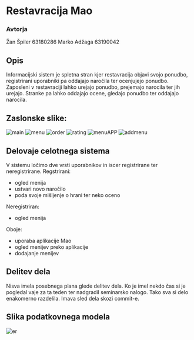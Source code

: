 # Restavracija Mao

### Avtorja

Žan Špiler 63180286
Marko Adžaga 63190042

## Opis

Informacijski sistem je spletna stran kjer restavracija objavi svojo ponudbo, registrirani uporabniki pa oddajajo naročila ter ocenjujejo ponudbo.
Zaposleni v restavraciji lahko urejajo ponudbo, prejemajo narocila ter jih urejajo. Stranke pa lahko oddajajo ocene, gledajo ponudbo ter oddajajo narocila. 

## Zaslonske slike:

![main](https://user-images.githubusercontent.com/73660916/103550730-a20afa00-4ea9-11eb-9b18-73551de135ac.PNG)
![menu](https://user-images.githubusercontent.com/73660916/103550738-a46d5400-4ea9-11eb-8512-b3a011619e78.PNG)
![order](https://user-images.githubusercontent.com/73660916/103550742-a505ea80-4ea9-11eb-9bae-d71745bfa260.PNG)
![rating](https://user-images.githubusercontent.com/73660916/103550743-a505ea80-4ea9-11eb-8e81-b4b1c9297319.PNG)
![menuAPP](https://user-images.githubusercontent.com/73660916/103551137-34130280-4eaa-11eb-993e-aa6c1d1dea0d.png)
![addmenu](https://user-images.githubusercontent.com/73660916/103553567-e6989480-4ead-11eb-96ac-b3e4efb4152a.png)


## Delovaje celotnega sistema

V sistemu ločimo dve vrsti uporabnikov in iscer registrirane ter neregistrirane.
Regstrirani:
  + ogled menija
  + ustvari novo naročilo
  + poda svoje mišljenje o hrani ter neko oceno
  
Neregistriran:
  + ogled menija
  
Oboje:
  + uporaba aplikacije Mao
  + ogled menijev preko aplikacije
  + dodajanje menijev
  
## Delitev dela

Nisva imela posebnega plana glede delitev dela. Ko je imel nekdo čas si je pogledal vaje za ta teden ter nadgradil seminarsko nalogo. 
Tako sva si delo enakomerno razdelila. Imava sled dela skozi commit-e.

## Slika podatkovnega modela
![er](https://user-images.githubusercontent.com/73660916/103558439-f667a700-4eb4-11eb-8e61-d60c2c0265e0.png)

